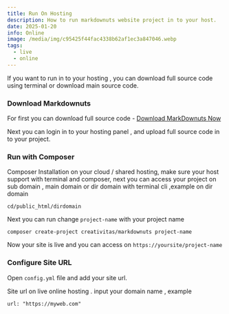 ```yaml
---
title: Run On Hosting
description: How to run markdownuts website project in to your host.
date: 2025-01-20
info: Online
image: /media/img/c95425f44fac4338b62af1ec3a847046.webp
tags:
  - live
  - online
---
```

If you want to run in to your hosting , you can download full source code using terminal or download main source code.

### Download Markdownuts

For first you can download full source code - [Download MarkDownuts Now](https://creativitaz.gumroad.com/l/markdownuts-starter)

Next you can login in to your hosting panel , and upload full source code in to your project.

### Run with Composer

Composer Installation on your cloud / shared hosting, make sure your host support with terminal and composer, next you can access your project on sub domain , main domain or dir domain with terminal cli ,example on dir domain

```
cd/public_html/dirdomain
```

Next you can run change `project-name` with your project name

```
composer create-project creativitas/markdownuts project-name
```

Now your site is live and you can access on `https://yoursite/project-name`

### Configure Site URL

Open `config.yml` file and add your site url.

Site url on live online hosting . input your domain name , example

```
url: "https://myweb.com"
```


